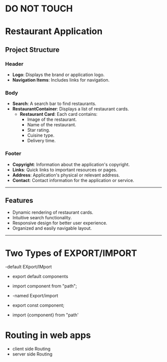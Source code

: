 # DO NOT TOUCH 
# Restaurant Application

## Project Structure

### Header
- **Logo**: Displays the brand or application logo.
- **Navigation Items**: Includes links for navigation.

### Body
- **Search**: A search bar to find restaurants.
- **RestaurantContainer**: Displays a list of restaurant cards.
  - **Restaurant Card**: Each card contains:
    - Image of the restaurant.
    - Name of the restaurant.
    - Star rating.
    - Cuisine type.
    - Delivery time.

### Footer
- **Copyright**: Information about the application's copyright.
- **Links**: Quick links to important resources or pages.
- **Address**: Application's physical or relevant address.
- **Contact**: Contact information for the application or service.

---

## Features
- Dynamic rendering of restaurant cards.
- Intuitive search functionality.
- Responsive design for better user experience.
- Organized and easily navigable layout.

---
# Two Types of EXPORT/IMPORT

-default EXport/IMport
- export default components
- import component from "path";

- -named Export/import

- export const component;
- import {component} from "path'

# Routing in  web apps 
 - client side Routing
 - server side Routing 
